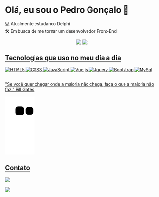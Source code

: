 # Olá, eu sou o Pedro Gonçalo 👋

💻 Atualmente estudando Delphi</br>
🛠️ Em busca de me tornar um desenvolvedor Front-End

<div align="center">
  <a href="https://github.com/Pedro-Gonsalo">
  <img height="180em" src="https://github-readme-stats.vercel.app/api?username=Pedro-Gonsalo&show_icons=true&theme=tokyonight&include_all_commits=true&count_private=true"/>
  <img height="180em" src="https://github-readme-stats.vercel.app/api/top-langs/?username=Pedro-Gonsalo&layout=compact&langs_count=7&theme=tokyonight"/>
</div>

## Tecnologias que uso no meu dia a dia
<div style="display:inline_block">
  <img height="50em" alt="HTML5" src="https://cdn.jsdelivr.net/gh/devicons/devicon/icons/html5/html5-original.svg" />
  <img height="50em" alt="CSS3" src="https://cdn.jsdelivr.net/gh/devicons/devicon/icons/css3/css3-plain-wordmark.svg" />
  <img height="50em" alt="JavaScript" src="https://cdn.jsdelivr.net/gh/devicons/devicon/icons/javascript/javascript-original.svg" />
  <img height="50em" alt="Vue.js" src="https://cdn.jsdelivr.net/gh/devicons/devicon/icons/vuejs/vuejs-original-wordmark.svg" />
  <img height="50em" alt="Jquery" src="https://cdn.jsdelivr.net/gh/devicons/devicon/icons/jquery/jquery-plain-wordmark.svg" />
  <img height="50em" alt="Bootstrap" src="https://cdn.jsdelivr.net/gh/devicons/devicon/icons/bootstrap/bootstrap-original-wordmark.svg" />
  <img height="50em" alt="MySql" src="https://cdn.jsdelivr.net/gh/devicons/devicon/icons/mysql/mysql-original-wordmark.svg" />     
</div><br/>
  
"Se você quer chegar onde a maioria não chega, faça o que a maioria não faz." Bill Gates          

![Snake animation](https://github.com/Pedro-Gonsalo/Pedro-Gonsalo/blob/output/github-contribution-grid-snake.svg)

## Contato
<a href="https://www.linkedin.com/in/pedro-henrique-gonçalo-de-oliveira-315a3b235/"><img src="https://img.shields.io/badge/LinkedIn-0077B5?style=for-the-badge&logo=linkedin&logoColor=white"  target="_blank"></a> 

<div>
  <a href="https://www.linkedin.com/in/pedro-henrique-gonçalo-de-oliveira-315a3b235/"><img src="https://img.shields.io/badge/LinkedIn-0077B5?style=for-the-badge&logo=linkedin&logoColor=white"  target="_blank"></a> 
</div>
